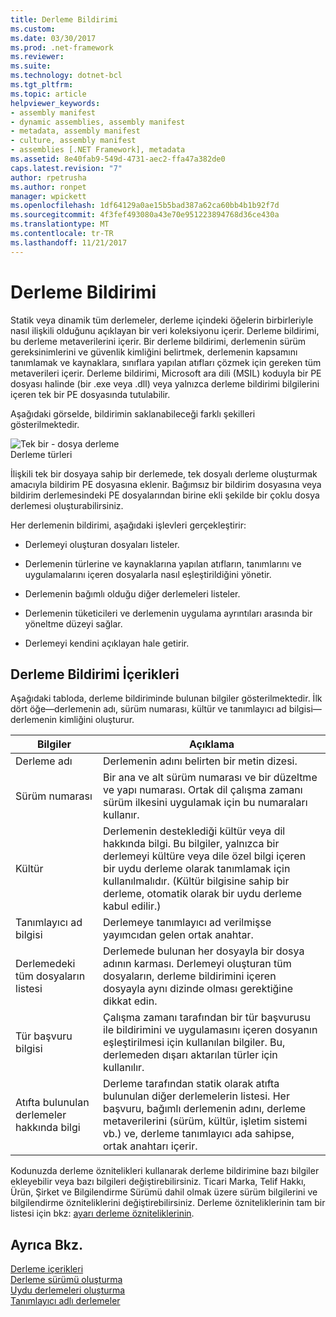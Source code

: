 ```yaml
---
title: Derleme Bildirimi
ms.custom: 
ms.date: 03/30/2017
ms.prod: .net-framework
ms.reviewer: 
ms.suite: 
ms.technology: dotnet-bcl
ms.tgt_pltfrm: 
ms.topic: article
helpviewer_keywords:
- assembly manifest
- dynamic assemblies, assembly manifest
- metadata, assembly manifest
- culture, assembly manifest
- assemblies [.NET Framework], metadata
ms.assetid: 8e40fab9-549d-4731-aec2-ffa47a382de0
caps.latest.revision: "7"
author: rpetrusha
ms.author: ronpet
manager: wpickett
ms.openlocfilehash: 1df64129a0ae15b5bad387a62ca60bb4b1b92f7d
ms.sourcegitcommit: 4f3fef493080a43e70e951223894768d36ce430a
ms.translationtype: MT
ms.contentlocale: tr-TR
ms.lasthandoff: 11/21/2017
---
```

# <a name="assembly-manifest"></a>Derleme Bildirimi
Statik veya dinamik tüm derlemeler, derleme içindeki öğelerin birbirleriyle nasıl ilişkili olduğunu açıklayan bir veri koleksiyonu içerir. Derleme bildirimi, bu derleme metaverilerini içerir. Bir derleme bildirimi, derlemenin sürüm gereksinimlerini ve güvenlik kimliğini belirtmek, derlemenin kapsamını tanımlamak ve kaynaklara, sınıflara yapılan atıfları çözmek için gereken tüm metaverileri içerir. Derleme bildirimi, Microsoft ara dili (MSIL) koduyla bir PE dosyası halinde (bir .exe veya .dll) veya yalnızca derleme bildirimi bilgilerini içeren tek bir PE dosyasında tutulabilir.  
  
 Aşağıdaki görselde, bildirimin saklanabileceği farklı şekilleri gösterilmektedir.  
  
 ![Tek bir &#45; dosya derleme](../../../docs/framework/app-domains/media/assemblytypes.gif "assemblytypes")  
Derleme türleri  
  
 İlişkili tek bir dosyaya sahip bir derlemede, tek dosyalı derleme oluşturmak amacıyla bildirim PE dosyasına eklenir. Bağımsız bir bildirim dosyasına veya bildirim derlemesindeki PE dosyalarından birine ekli şekilde bir çoklu dosya derlemesi oluşturabilirsiniz.  
  
 Her derlemenin bildirimi, aşağıdaki işlevleri gerçekleştirir:  
  
-   Derlemeyi oluşturan dosyaları listeler.  
  
-   Derlemenin türlerine ve kaynaklarına yapılan atıfların, tanımlarını ve uygulamalarını içeren dosyalarla nasıl eşleştirildiğini yönetir.  
  
-   Derlemenin bağımlı olduğu diğer derlemeleri listeler.  
  
-   Derlemenin tüketicileri ve derlemenin uygulama ayrıntıları arasında bir yöneltme düzeyi sağlar.  
  
-   Derlemeyi kendini açıklayan hale getirir.  
  
## <a name="assembly-manifest-contents"></a>Derleme Bildirimi İçerikleri  
 Aşağıdaki tabloda, derleme bildiriminde bulunan bilgiler gösterilmektedir. İlk dört öğe—derlemenin adı, sürüm numarası, kültür ve tanımlayıcı ad bilgisi— derlemenin kimliğini oluşturur.  
  
|Bilgiler|Açıklama|  
|-----------------|-----------------|  
|Derleme adı|Derlemenin adını belirten bir metin dizesi.|  
|Sürüm numarası|Bir ana ve alt sürüm numarası ve bir düzeltme ve yapı numarası. Ortak dil çalışma zamanı sürüm ilkesini uygulamak için bu numaraları kullanır.|  
|Kültür|Derlemenin desteklediği kültür veya dil hakkında bilgi. Bu bilgiler, yalnızca bir derlemeyi kültüre veya dile özel bilgi içeren bir uydu derleme olarak tanımlamak için kullanılmalıdır. (Kültür bilgisine sahip bir derleme, otomatik olarak bir uydu derleme kabul edilir.)|  
|Tanımlayıcı ad bilgisi|Derlemeye tanımlayıcı ad verilmişse yayımcıdan gelen ortak anahtar.|  
|Derlemedeki tüm dosyaların listesi|Derlemede bulunan her dosyayla bir dosya adının karması. Derlemeyi oluşturan tüm dosyaların, derleme bildirimini içeren dosyayla aynı dizinde olması gerektiğine dikkat edin.|  
|Tür başvuru bilgisi|Çalışma zamanı tarafından bir tür başvurusu ile bildirimini ve uygulamasını içeren dosyanın eşleştirilmesi için kullanılan bilgiler. Bu, derlemeden dışarı aktarılan türler için kullanılır.|  
|Atıfta bulunulan derlemeler hakkında bilgi|Derleme tarafından statik olarak atıfta bulunulan diğer derlemelerin listesi. Her başvuru, bağımlı derlemenin adını, derleme metaverilerini (sürüm, kültür, işletim sistemi vb.) ve, derleme tanımlayıcı ada sahipse, ortak anahtarı içerir.|  
  
 Kodunuzda derleme öznitelikleri kullanarak derleme bildirimine bazı bilgiler ekleyebilir veya bazı bilgileri değiştirebilirsiniz. Ticari Marka, Telif Hakkı, Ürün, Şirket ve Bilgilendirme Sürümü dahil olmak üzere sürüm bilgilerini ve bilgilendirme özniteliklerini değiştirebilirsiniz. Derleme özniteliklerinin tam bir listesi için bkz: [ayarı derleme özniteliklerinin](../../../docs/framework/app-domains/set-assembly-attributes.md).  
  
## <a name="see-also"></a>Ayrıca Bkz.  
 [Derleme içerikleri](../../../docs/framework/app-domains/assembly-contents.md)  
 [Derleme sürümü oluşturma](../../../docs/framework/app-domains/assembly-versioning.md)  
 [Uydu derlemeleri oluşturma](../../../docs/framework/resources/creating-satellite-assemblies-for-desktop-apps.md)  
 [Tanımlayıcı adlı derlemeler](../../../docs/framework/app-domains/strong-named-assemblies.md)
